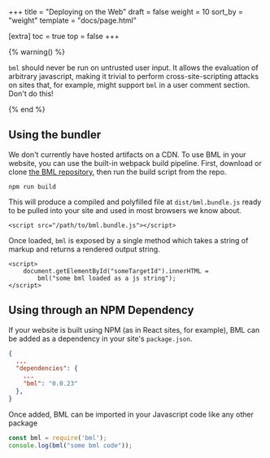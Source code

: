 +++
title = "Deploying on the Web"
draft = false
weight = 10
sort_by = "weight"
template = "docs/page.html"

[extra]
toc = true
top = false
+++

{% warning() %}

`bml` should never be run on untrusted user input. It allows the
evaluation of arbitrary javascript, making it trivial to perform
cross-site-scripting attacks on sites that, for example, might support
`bml` in a user comment section. Don't do this!

{% end %}

## Using the bundler

We don't currently have hosted artifacts on a CDN. To use BML in your
website, you can use the built-in webpack build pipeline. First,
download or clone [the BML repository](https://github.com/ajyoon/bml),
then run the build script from the repo.

    npm run build

This will produce a compiled and polyfilled file at `dist/bml.bundle.js`
ready to be pulled into your site and used in most browsers we know
about.

    <script src="/path/to/bml.bundle.js"></script>

Once loaded, `bml` is exposed by a single method which takes a string of
markup and returns a rendered output string.

    <script>
        document.getElementById("someTargetId").innerHTML =
            bml("some bml loaded as a js string");
    </script>

## Using through an NPM Dependency

If your website is built using NPM (as in React sites, for example),
BML can be added as a dependency in your site's `package.json`.

```json
{
  ...
  "dependencies": {
    ...
    "bml": "0.0.23"
  },
}
```

Once added, BML can be imported in your Javascript code like any other
package

```js
const bml = require('bml');
console.log(bml("some bml code"));
```
